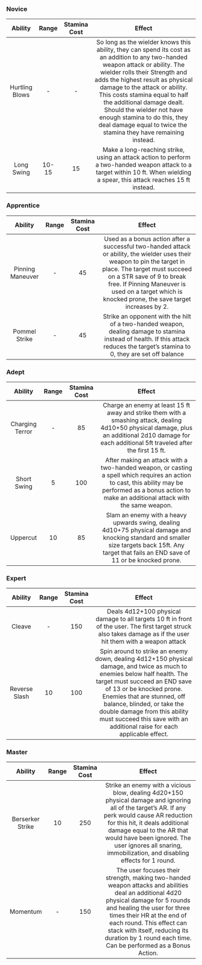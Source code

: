 ### Novice
|    Ability     | Range | Stamina Cost |                                                                                                                                                                                                                 Effect                                                                                                                                                                                                                 |
| :------------: | :---: | :----------: | :------------------------------------------------------------------------------------------------------------------------------------------------------------------------------------------------------------------------------------------------------------------------------------------------------------------------------------------------------------------------------------------------------------------------------------: |
| Hurtling Blows |   -   |      -       | So long as the wielder knows this ability, they can spend its cost as an addition to any two-handed weapon attack or ability. The wielder rolls their Strength and adds the highest result as physical damage to the attack or ability. This costs stamina equal to half the additional damage dealt. Should the wielder not have enough stamina to do this, they deal damage equal to twice the  stamina they have remaining instead. |
|   Long Swing   | 10-15 |      15      |                                                                                                                             Make a long-reaching strike, using an attack action to perform a two-handed weapon attack to a target within 10 ft. When wielding a spear, this attack reaches 15 ft instead.                                                                                                                              |
### Apprentice
|     Ability      | Range | Stamina Cost |                                                                                                                                           Effect                                                                                                                                            |
| :--------------: | :---: | :----------: | :-----------------------------------------------------------------------------------------------------------------------------------------------------------------------------------------------------------------------------------------------------------------------------------------: |
| Pinning Maneuver |   -   |      45      | Used as a bonus action after a successful two-handed attack or ability, the wielder uses their weapon to pin the target in place. The target must succeed on a STR save of 9 to break free. If Pinning Maneuver is used on a target which is knocked prone, the save target increases by 2. |
|  Pommel Strike   |   -   |      45      |                                                      Strike an opponent with the hilt of a two-handed weapon, dealing damage to stamina instead of health. If this attack reduces the target’s stamina to 0, they are set off balance                                                       |

### Adept
|     Ability     | Range | Stamina Cost |                                                                                                  Effect                                                                                                  |
| :-------------: | :---: | :----------: | :------------------------------------------------------------------------------------------------------------------------------------------------------------------------------------------------------: |
| Charging Terror |   -   |      85      |   Charge an enemy at least 15 ft away and strike them with a smashing attack, dealing 4d10+50 physical damage, plus an additional 2d10 damage for each additional 5ft traveled after the first 15 ft.    |
|   Short Swing   |   5   |     100      | After making an attack with a two-handed weapon, or casting a spell which requires an action to cast, this ability may be performed as a bonus action to make an additional attack with the same weapon. |
|    Uppercut     |  10   |      85      |     Slam an enemy with a heavy upwards swing, dealing 4d10+75 physical damage and knocking standard and smaller size targets back 15ft. Any target that fails an END save of 11 or be knocked prone.     |
### Expert
|    Ability    | Range | Stamina Cost |                                                                                                                                                                            Effect                                                                                                                                                                             |
| :-----------: | :---: | :----------: | :-----------------------------------------------------------------------------------------------------------------------------------------------------------------------------------------------------------------------------------------------------------------------------------------------------------------------------------------------------------: |
|    Cleave     |   -   |     150      |                                                                                               Deals 4d12+100 physical damage to all targets 10 ft in front of the user. The first target struck also takes damage as if the user hit them with a weapon attack                                                                                                |
| Reverse Slash |  10   |     100      | Spin around to strike an enemy down, dealing 4d12+150 physical damage, and twice as much to enemies below half health. The target must succeed an END save of 13 or be knocked prone. Enemies that are stunned, off balance, blinded, or take the double damage from this ability must succeed this save with an additional raise for each applicable effect. |
### Master
|     Ability      | Range | Stamina Cost |                                                                                                                                                             Effect                                                                                                                                                              |
| :--------------: | :---: | :----------: | :-----------------------------------------------------------------------------------------------------------------------------------------------------------------------------------------------------------------------------------------------------------------------------------------------------------------------------: |
| Berserker Strike |  10   |     250      |     Strike an enemy with a vicious blow, dealing 4d20+150 physical damage and ignoring all of the target’s AR. If any perk would cause AR reduction for this hit, it deals additional damage equal to the AR that would have been ignored. The user ignores all snaring, immobilization, and disabling effects for 1 round.     |
|     Momentum     |   -   |     150      | The user focuses their strength, making two-handed weapon attacks and abilities deal an additional 4d20 physical damage for 5 rounds and healing the user for three times their HR at the end of each round. This effect can stack with itself, reducing its duration by 1 round each time. Can be performed as a Bonus Action. |